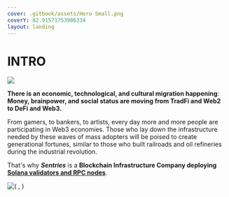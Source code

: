 ```yaml
---
cover: .gitbook/assets/Hero Small.png
coverY: 82.91571753986334
layout: landing
---
```


# INTRO

![](.gitbook/assets/SentriesLogoGlow.png)

**There is an economic, technological, and cultural migration happening**: **Money, brainpower, and social status are moving from TradFi and Web2 to DeFi and Web3.**

From gamers, to bankers, to artists, every day more and more people are participating in Web3 economies. Those who lay down the infrastructure needed by these waves of mass adopters will be poised to create generational fortunes, similar to those who built railroads and oil refineries during the industrial revolution.

That's why _**Sentries**_ is a **Blockchain Infrastructure Company deploying** [**Solana validators and RPC nodes**](project-objectives/5.-b2b-services.md).

![( , )](.gitbook/assets/HandshakeSmall.png)
